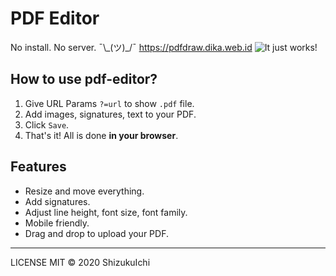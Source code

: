 # PDF Editor

No install. No server. ¯\\\_(ツ)\_/¯ https://pdfdraw.dika.web.id
![It just works!](https://i.imgur.com/m3weLXQ.gif)

## How to use pdf-editor?

1. Give URL Params `?=url` to show `.pdf` file.
2. Add images, signatures, text to your PDF.
3. Click `Save`.
4. That's it! All is done **in your browser**.

## Features

- Resize and move everything.
- Add signatures.
- Adjust line height, font size, font family.
- Mobile friendly.
- Drag and drop to upload your PDF.

---

LICENSE MIT © 2020 ShizukuIchi
